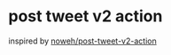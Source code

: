 # post tweet v2 action

inspired by
[noweh/post-tweet-v2-action](https://github.com/noweh/post-tweet-v2-action)
